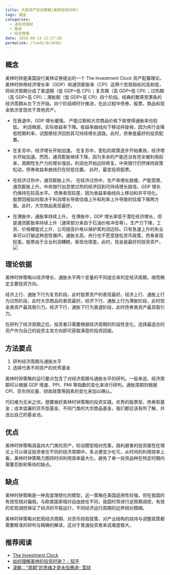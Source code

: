 ```yaml
---
title: 大类资产轮动策略(美林投资时钟)
tags: 基金
categories: 
  - 💰投资理财
  - 基金
  - 投资策略
date: 2020-08-14 12:27:56
permalink: /funds/0c3e98/
---
```


## 概念
美林时钟是美国投行美林证券提出的一个 The Investment Clock 资产配置理论。美林时钟用经济增长率（GDP）和通货膨胀率（CPI）这两个宏观指标的高和低，将经济周期分成了衰退期（低 GDP+低 CPI）；复苏期（高 GDP+低 CPI）；过热期（高 GDP+高 CPI）；滞胀期（低 GDP+高 CPI）四个阶段。经典的繁荣至萧条的经济周期从左下方开始，四个阶段顺时针推进，在此过程中债券，股票，商品和现金依次变现优于其他资产。

- 在衰退中，GDP 增长缓慢。
产能过剩和大宗商品价格下跌使得通胀率也较低。 利润微弱，实际收益率下降。收益率曲线向下移动并陡峭，因为央行会降低短期利率，试图使经济回到其可持续增长道路。此时，债券是最好的投资配置。

- 在复苏中，经济增长开始加速。
在复苏中，宽松的政策逐步开始奏效，经济增长开始加速。然而，通货膨胀继续下降，因为多余的产能还没有完全被利用起来，周期性生产力的增长强劲，利润也开始边际修复。中央银行仍然保持政策松动，债券收益率曲线仍在较低位置。 此时，最宜投资股票。

- 在经济过热中，通货膨胀上升。
在经济过热中，生产率增长放缓，产能受限，通货膨胀上升。中央银行加息使过热的经济回到可持续增长路径。GDP 增长仍保持在较高水平。 债券表现较差，因为收益率曲线向上移动和并平坦化。 股票回报如何取决于利润增长导致估值上升和利率上升导致的估值下降两方面。此时，大宗商品表现最好。

- 在滞胀中，通胀率持续上升。
在滞胀中，GDP 增长率低于潜在经济增长，但是通货膨胀率持续上升（通常部分来自于石油价格冲击等）。生产力下降，工资、价格螺旋式上升，公司提高价格以保护其利润边际。只有急速上升的失业率可以打破这种恶性循环。通胀太高，央行也不愿意放松货币政策，债券表现较差。股票由于企业利润糟糕，表现也很差。此时，现金是最好的投资资产。
![](https://cdn.jsdelivr.net/gh/masantu/statics/images/ml-clock.png)
## 理论依据

美林时钟策略以经济增长、通胀水平两个变量的不同组合来判定经济周期，继而确定主要投资方向。

经济上行、通胀下行为复苏阶段，此时股票资产的表现最好。经济上行、通胀上行为过热阶段，此时大宗商品的表现最好。经济下行、通胀上行为滞胀阶段，此时现金类资产最具吸引力。经济下行，通胀下行为衰退阶段，此时债券类资产最具吸引力。

在研判了经济周期之后，投资者只需要根据经济周期的阶段性变化，选择最适合的资产作为自己的投资主攻方向即可获取满意的投资回报。

## 方法要点

1. 研判经济周期与通胀水平
2. 选择代表不同资产的优秀基金

美林时钟策略的运行要点包含了对经济周期与通胀水平的研判。一般来说、经济周期可以根据 GDP 增速、PPI、PMI 等指数的变化来进行研判。通胀周期则根据 CPI、货币供应量、财政政策等因素的变化来加以确认。

巧妇难为无米之炊。想要做好美林时钟策略的投资实践，优秀的股票型、债券型基金；成本低廉的货币型基金、不同门类的大宗商品基金，我们都应该有所了解，并选出自己的基金池。

## 优点

美林时钟策略涵盖四大门类的资产，轮动模型相对完善。趋利避害的投资属性在理论上可以保证投资者在不同的经济周期中，多占便宜少吃亏。从时间的利用效率上看，美林时钟策略力图将时间利用效率最大化，避免了单一投资品种在特定时期内需要忍耐和等待的缺点。

## 缺点

美林时钟策略是一种高度理想化的模型，这一策略在美国适用性较强，但在我国的有效性相对偏弱。与欧美国家相对自由放任不同，我国时常进行逆周期调控，有效的宏观调控保证了经济的平稳运行，不同经济运行周期的边界相对模糊。

美林时钟策略对宏观经济周期、对货币财政政策、对产业结构的扶持与调整政策都需要精准的研判与精确的解读，这对于普通投资者来说难度极大。

## 推荐阅读
- [The Investment Clock](https://www.newsmth.net/bbsanc.php?path=/groups/social.faq/EconForum/book/fandu/M.1240388095.M0&ap=576)
- [如何理解美林的投资时钟？ - 知乎](https://www.zhihu.com/question/23117153)
- [凌鹏：“周期”的思维才是永恒赛道- 雪球](https://xueqiu.com/9056694908/174134423)